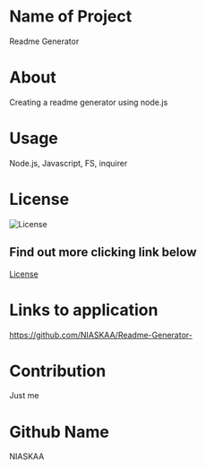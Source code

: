   
# Name of Project
Readme Generator

# About
Creating a readme generator using node.js 

# Usage
Node.js, Javascript, FS, inquirer

# License
![License](https://img.shields.io/badge/license-MIT-blue.svg "License Badge")
## Find out more clicking link below 
[License](https://opensource.org/licenses/MIT)

# Links to application
https://github.com/NIASKAA/Readme-Generator-

# Contribution 
Just me

# Github Name
NIASKAA
    

